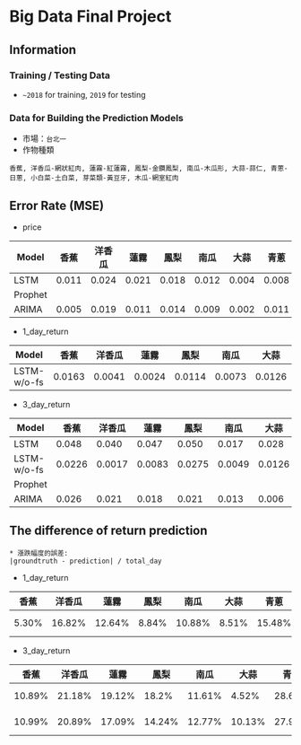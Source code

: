 # Big Data Final Project
## Information
### Training / Testing Data
* `~2018` for training, `2019` for testing
### Data for Building the Prediction Models
* 市場：`台北一`
* 作物種類
```
香蕉, 洋香瓜-網狀紅肉, 蓮霧-紅蓮霧, 鳳梨-金鑽鳳梨, 南瓜-木瓜形, 大蒜-蒜仁, 青蔥-日蔥, 小白菜-土白菜, 芽菜類-黃豆牙, 木瓜-網室紅肉
```

## Error Rate (MSE)
* price


| Model |香蕉 |洋香瓜 |蓮霧 |鳳梨 |南瓜 |大蒜 |青蔥 |小白菜 |芽菜類 |木瓜 |
| -------- | -------- | -------- | -------- | -------- | -------- | -------- | -------- | -------- | -------- | -------- |
| LSTM | 0.011 | 0.024 | 0.021 | 0.018 | 0.012 | 0.004 | 0.008 | 0.017 | 0.007 | 0.016 |
| Prophet |      |      |      |      |      |      |      |      |      |      |
| ARIMA | 0.005 | 0.019 | 0.011 | 0.014 | 0.009 | 0.002 | 0.011 | 0.018 | 0.009 | 0.024 |

* 1_day_return


| Model |香蕉 |洋香瓜 |蓮霧 |鳳梨 |南瓜 |大蒜 |青蔥 |小白菜 |芽菜類 |木瓜 |
| -------- | -------- | -------- | -------- | -------- | -------- | -------- | -------- | -------- | -------- | -------- |
| LSTM-w/o-fs | 0.0163 | 0.0041 | 0.0024 | 0.0114 | 0.0073 | 0.0126 | 0.0103 | 0.0080 | 0.0001 | 0.0212 |

* 3_day_return


| Model |香蕉 |洋香瓜 |蓮霧 |鳳梨 |南瓜 |大蒜 |青蔥 |小白菜 |芽菜類 |木瓜 |
| -------- | -------- | -------- | -------- | -------- | -------- | -------- | -------- | -------- | -------- | -------- |
| LSTM | 0.048 | 0.040 | 0.047 | 0.050 | 0.017 | 0.028 | 0.061 | 0.061| 0.017 | 0.045 |
| LSTM-w/o-fs | 0.0226 | 0.0017 | 0.0083 | 0.0275 | 0.0049 | 0.0126 | 0.0194 | 0.0071 | 0.0001 | 0.0231 |
| Prophet |      |      |      |      |      |      |      |      |      |      |
| ARIMA | 0.026 | 0.021 | 0.018 | 0.021 | 0.013 | 0.006 | 0.014 | 0.023 | 0.003 | 0.014 |


## The difference of return prediction

  ```
  * 漲跌幅度的誤差:
  |groundtruth - prediction| / total_day
  ```
  
- 1_day_return

|香蕉 |洋香瓜 |蓮霧 |鳳梨 |南瓜 |大蒜 |青蔥 |小白菜 |芽菜類 |木瓜 |備註 |
| -------- | -------- | -------- | -------- | -------- | -------- | -------- | -------- | -------- | -------- | -------- |
| 5.30% | 16.82% | 12.64% | 8.84% | 10.88% | 8.51% | 15.48% | 14.30% | 1.84% | 14.05% | LSTM-w/o-fs |

- 3_day_return

|香蕉 |洋香瓜 |蓮霧 |鳳梨 |南瓜 |大蒜 |青蔥 |小白菜 |芽菜類 |木瓜 |備註 |
| -------- | -------- | -------- | -------- | -------- | -------- | -------- | -------- | -------- | -------- | -------- |
| 10.89% | 21.18% | 19.12% | 18.2% | 11.61% | 4.52% | 28.62% | 33.85% | 1.13% | 25.78% | -------- |
| 10.99% | 20.89% | 17.09% | 14.24% | 12.77% | 10.13% | 27.98% | 24.93% | 1.63% | 21.13% | LSTM-w/o-fs |
